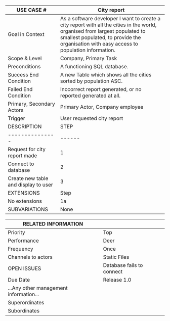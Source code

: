 | USE CASE #                          | City report                                                                                                                                                                                                       |
|-------------------------------------|-------------------------------------------------------------------------------------------------------------------------------------------------------------------------------------------------------------------|
| Goal in Context                     | As a software developer I want to create a city report with all the cities in the world, organised from largest populated to smallest populated, to provide the organisation with easy access to population information. |
| Scope & Level                       | Company, Primary Task                                                                                                                                                                                             |
| Preconditions                       | A functioning SQL database.                                                                                                                                                                                       |
| Success End Condition               | A new Table which shows all the cities sorted by population ASC.                                                                                                                                                  |
| Failed End Condition                | Inccorrect report generated, or no reported generated at all.                                                                                                                                                     |
| Primary, Secondary Actors           | Primary Actor, Company employee                                                                                                                                                                                   |
| Trigger                             | User requested city report                                                                                                                                                                                        |
| DESCRIPTION                         | STEP                                                                                                                                                                                                              | ACTION           |
| ---------------                     | ------                                                                                                                                                                                                            |------------------|
| Request for city report made        | 1                                                                                                                                                                                                                 |                  |
| Connect to database                 | 2                                                                                                                                                                                                                 |                  |
| Create new table and display to user | 3                                                                                                                                                                                                                 |                  |
| EXTENSIONS                          | Step                                                                                                                                                                                                              | Branching Action |
| No extensions                       | 1a                                                                                                                                                                                                                |                  |
| SUBVARIATIONS                       | None                                                                                                                                                                                                              | Branching Action |                                                                                                                                                                                                                   |                  |

| RELATED INFORMATION                    |                           |
|----------------------------------------|---------------------------|
| Priority                               | Top                       |
| Performance                            | Deer                      |
| Frequency                              | Once                      |
| Channels to actors                     | Static Files              |
| OPEN ISSUES                            | Database fails to connect |
| Due Date                               | Release 1.0               |
| ...Any other management information... |                           |
| Superordinates                         |                           |
| Subordinates                           |                           |
